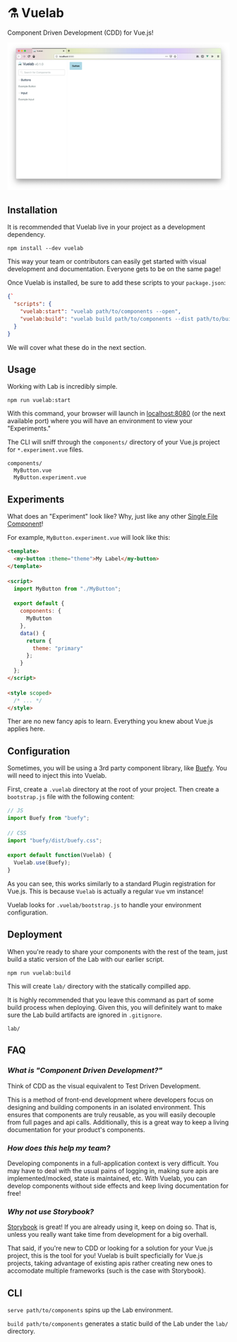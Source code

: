 # ⚗️ Vuelab

Component Driven Development (CDD) for Vue.js!

![Vuelab Screenshot](vuelab-screenshot.png)

## Installation

It is recommended that Vuelab live in your project as a development dependency.

```
npm install --dev vuelab
```

This way your team or contributors can easily get started with visual development and documentation. Everyone gets to be on the same page!

Once Vuelab is installed, be sure to add these scripts to your `package.json`:

```json
{`
  "scripts": {
    "vuelab:start": "vuelab path/to/components --open",
    "vuelab:build": "vuelab build path/to/components --dist path/to/build"
  }
}
```

We will cover what these do in the next section.

## Usage

Working with Lab is incredibly simple.

```
npm run vuelab:start
```

With this command, your browser will launch in [localhost:8080](localhost:8080) (or the next available port) where you will have an environment to view your "Experiments."

The CLI will sniff through the `components/` directory of your Vue.js project for `*.experiment.vue` files.

```
components/
  MyButton.vue
  MyButton.experiment.vue
```

## Experiments

What does an "Experiment" look like? Why, just like any other [Single File Component](https://vuejs.org/v2/guide/single-file-components.html)!

For example, `MyButton.experiment.vue` will look like this:

```html
<template>
  <my-button :theme="theme">My Label</my-button>
</template>

<script>
  import MyButton from "./MyButton";

  export default {
    components: {
      MyButton
    },
    data() {
      return {
        theme: "primary"
      };
    }
  };
</script>

<style scoped>
  /* ... */
</style>
```

Ther are no new fancy apis to learn. Everything you knew about Vue.js applies here.

## Configuration

Sometimes, you will be using a 3rd party component library, like [Buefy](https://buefy.org/). You will need to inject this into Vuelab.

First, create a `.vuelab` directory at the root of your project. Then create a `bootstrap.js` file with the following content:

```js
// JS
import Buefy from "buefy";

// CSS
import "buefy/dist/buefy.css";

export default function(Vuelab) {
  Vuelab.use(Buefy);
}
```

As you can see, this works similarly to a standard Plugin registration for Vue.js. This is because `Vuelab` is actually a regular `Vue` vm instance!

Vuelab looks for `.vuelab/bootstrap.js` to handle your environment configuration.

## Deployment

When you're ready to share your components with the rest of the team, just build a static version of the Lab with our earlier script.

```
npm run vuelab:build
```

This will create `lab/` directory with the statically compilled app.

It is highly recommended that you leave this command as part of some build process when deploying. Given this, you will definitely want to make sure the Lab build artifacts are ignored in `.gitignore`.

```
lab/
```

## FAQ

### _What is "Component Driven Development?"_

Think of CDD as the visual equivalent to Test Driven Development.

This is a method of front-end development where developers focus on designing and building components in an isolated environment. This ensures that components are truly reusable, as you will easily decouple from full pages and api calls. Additionally, this is a great way to keep a living documentation for your product's components.

### _How does this help my team?_

Developing components in a full-application context is very difficult. You may have to deal with the usual pains of logging in, making sure apis are implemented/mocked, state is maintained, etc. With Vuelab, you can develop components without side effects and keep living documentation for free!

### _Why not use Storybook?_

[Storybook](https://storybook.js.org/) is great! If you are already using it, keep on doing so. That is, unless you really want take time from development for a big overhall.

That said, if you're new to CDD or looking for a solution for your Vue.js project, this is the tool for you! Vuelab is built specficially for Vue.js projects, taking advantage of existing apis rather creating new ones to accomodate multiple frameworks (such is the case with Storybook).

## CLI

`serve path/to/components` spins up the Lab environment.

`build path/to/components` generates a static build of the Lab under the `lab/` directory.
